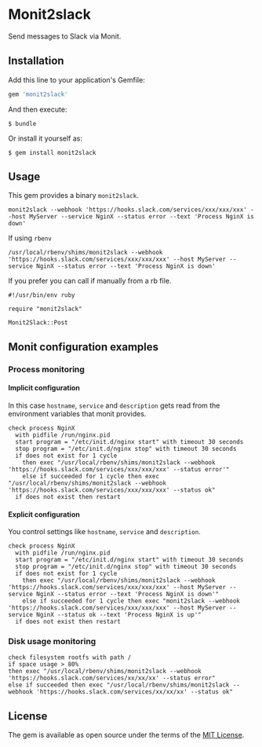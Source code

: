 # Monit2slack

Send messages to Slack via Monit.

## Installation

Add this line to your application's Gemfile:

```ruby
gem 'monit2slack'
```

And then execute:

    $ bundle

Or install it yourself as:

    $ gem install monit2slack

## Usage

This gem provides a binary `monit2slack`.

````
monit2slack --webhook 'https://hooks.slack.com/services/xxx/xxx/xxx' --host MyServer --service NginX --status error --text 'Process NginX is down'
````

If using `rbenv`

````
/usr/local/rbenv/shims/monit2slack --webhook 'https://hooks.slack.com/services/xxx/xxx/xxx' --host MyServer --service NginX --status error --text 'Process NginX is down'
````

If you prefer you can call if manually from a rb file.

````
#!/usr/bin/env ruby

require "monit2slack"

Monit2Slack::Post
````

## Monit configuration examples

### Process monitoring

#### Implicit configuration

In this case `hostname`, `service` and `description` gets read from the environment variables that monit provides.

````
check process NginX
  with pidfile /run/nginx.pid
  start program = "/etc/init.d/nginx start" with timeout 30 seconds
  stop program = "/etc/init.d/nginx stop" with timeout 30 seconds
  if does not exist for 1 cycle
    then exec "/usr/local/rbenv/shims/monit2slack --webhook 'https://hooks.slack.com/services/xxx/xxx/xxx' --status error'"
    else if succeeded for 1 cycle then exec "/usr/local/rbenv/shims/monit2slack --webhook 'https://hooks.slack.com/services/xxx/xxx/xxx' --status ok"
  if does not exist then restart
````

#### Explicit configuration

You control settings like `hostname`, `service` and `description`.

````
check process NginX
  with pidfile /run/nginx.pid
  start program = "/etc/init.d/nginx start" with timeout 30 seconds
  stop program = "/etc/init.d/nginx stop" with timeout 30 seconds
  if does not exist for 1 cycle
    then exec "/usr/local/rbenv/shims/monit2slack --webhook 'https://hooks.slack.com/services/xxx/xxx/xxx' --host MyServer --service NginX --status error --text 'Process NginX is down'"
    else if succeeded for 1 cycle then exec "monit2slack --webhook 'https://hooks.slack.com/services/xxx/xxx/xxx' --host MyServer --service NginX --status ok --text 'Process NginX is up'"
  if does not exist then restart
````

### Disk usage monitoring

````
check filesystem rootfs with path /
if space usage > 80%
then exec "/usr/local/rbenv/shims/monit2slack --webhook 'https://hooks.slack.com/services/xx/xx/xx' --status error"
else if succeeded then exec "/usr/local/rbenv/shims/monit2slack --webhook 'https://hooks.slack.com/services/xx/xx/xx' --status ok"

````

## License

The gem is available as open source under the terms of the [MIT License](https://opensource.org/licenses/MIT).
